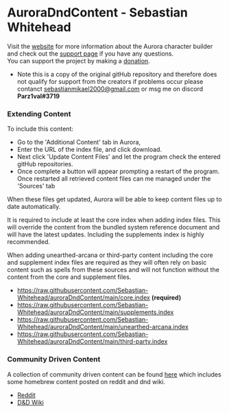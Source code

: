 # AuroraDndContent - Sebastian Whitehead
Visit the [website](http://www.aurorabuilder.com "Aurora Website") for more information about the Aurora character builder and check out the [support page](http://www.aurorabuilder.com/support "Aurora Support Page") if you have any questions.<br> You can support the project by making a [donation](https://aurorabuilder.com/donate/).
 - Note this is a copy of the original gitHub repository and therefore does not qualify for support from the creators if problems occur please contanct sebastianmikael2000@gmail.com or msg me on discord **Parz1val#3719**

### Extending Content
To include this content: 
- Go to the 'Additional Content' tab in Aurora, 
- Enter the URL of the index file, and click download. 
- Next click 'Update Content Files' and let the program check the entered gitHub repositories.
- Once complete a button will appear prompting a restart of the program. Once restarted all retrieved content files can me managed under the 'Sources' tab

When these files get updated, Aurora will be able to keep content files up to date automatically.

It is required to include at least the core index when adding index files. This will override the content from the bundled system reference document and will have the latest updates. Including the supplements index is highly recommended.

When adding unearthed-arcana or third-party content including the core and supplement index files are required as they will often rely on basic content such as spells from these sources and will not function without the content from the core and supplement files.

- https://raw.githubusercontent.com/Sebastian-Whitehead/auroraDndContent/main/core.index **(required)**
- https://raw.githubusercontent.com/Sebastian-Whitehead/auroraDndContent/main/supplements.index
- https://raw.githubusercontent.com/Sebastian-Whitehead/auroraDndContent/main/unearthed-arcana.index
- https://raw.githubusercontent.com/Sebastian-Whitehead/auroraDndContent/main/third-party.index

### Community Driven Content
A collection of community driven content can be found [here](http://aurorabuilder.com/content/#community "Community Driven Content") which includes some homebrew content posted on reddit and dnd wiki.

- [Reddit](https://aurorabuilder.com/posts/891/community-driven-content-reddit/ "Reddit")
- [D&D Wiki](https://aurorabuilder.com/posts/943/community-driven-contentdnd-wiki/ "D&D Wiki")

